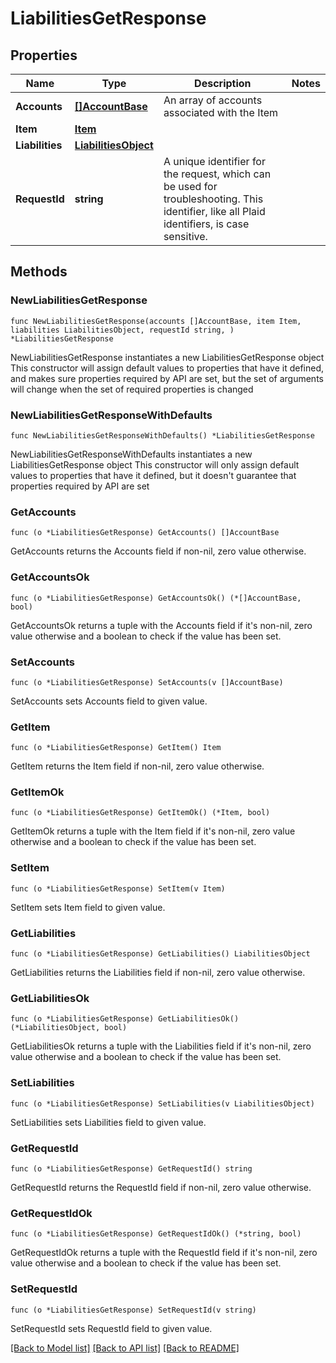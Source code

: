 # LiabilitiesGetResponse

## Properties

Name | Type | Description | Notes
------------ | ------------- | ------------- | -------------
**Accounts** | [**[]AccountBase**](AccountBase.md) | An array of accounts associated with the Item | 
**Item** | [**Item**](Item.md) |  | 
**Liabilities** | [**LiabilitiesObject**](LiabilitiesObject.md) |  | 
**RequestId** | **string** | A unique identifier for the request, which can be used for troubleshooting. This identifier, like all Plaid identifiers, is case sensitive. | 

## Methods

### NewLiabilitiesGetResponse

`func NewLiabilitiesGetResponse(accounts []AccountBase, item Item, liabilities LiabilitiesObject, requestId string, ) *LiabilitiesGetResponse`

NewLiabilitiesGetResponse instantiates a new LiabilitiesGetResponse object
This constructor will assign default values to properties that have it defined,
and makes sure properties required by API are set, but the set of arguments
will change when the set of required properties is changed

### NewLiabilitiesGetResponseWithDefaults

`func NewLiabilitiesGetResponseWithDefaults() *LiabilitiesGetResponse`

NewLiabilitiesGetResponseWithDefaults instantiates a new LiabilitiesGetResponse object
This constructor will only assign default values to properties that have it defined,
but it doesn't guarantee that properties required by API are set

### GetAccounts

`func (o *LiabilitiesGetResponse) GetAccounts() []AccountBase`

GetAccounts returns the Accounts field if non-nil, zero value otherwise.

### GetAccountsOk

`func (o *LiabilitiesGetResponse) GetAccountsOk() (*[]AccountBase, bool)`

GetAccountsOk returns a tuple with the Accounts field if it's non-nil, zero value otherwise
and a boolean to check if the value has been set.

### SetAccounts

`func (o *LiabilitiesGetResponse) SetAccounts(v []AccountBase)`

SetAccounts sets Accounts field to given value.


### GetItem

`func (o *LiabilitiesGetResponse) GetItem() Item`

GetItem returns the Item field if non-nil, zero value otherwise.

### GetItemOk

`func (o *LiabilitiesGetResponse) GetItemOk() (*Item, bool)`

GetItemOk returns a tuple with the Item field if it's non-nil, zero value otherwise
and a boolean to check if the value has been set.

### SetItem

`func (o *LiabilitiesGetResponse) SetItem(v Item)`

SetItem sets Item field to given value.


### GetLiabilities

`func (o *LiabilitiesGetResponse) GetLiabilities() LiabilitiesObject`

GetLiabilities returns the Liabilities field if non-nil, zero value otherwise.

### GetLiabilitiesOk

`func (o *LiabilitiesGetResponse) GetLiabilitiesOk() (*LiabilitiesObject, bool)`

GetLiabilitiesOk returns a tuple with the Liabilities field if it's non-nil, zero value otherwise
and a boolean to check if the value has been set.

### SetLiabilities

`func (o *LiabilitiesGetResponse) SetLiabilities(v LiabilitiesObject)`

SetLiabilities sets Liabilities field to given value.


### GetRequestId

`func (o *LiabilitiesGetResponse) GetRequestId() string`

GetRequestId returns the RequestId field if non-nil, zero value otherwise.

### GetRequestIdOk

`func (o *LiabilitiesGetResponse) GetRequestIdOk() (*string, bool)`

GetRequestIdOk returns a tuple with the RequestId field if it's non-nil, zero value otherwise
and a boolean to check if the value has been set.

### SetRequestId

`func (o *LiabilitiesGetResponse) SetRequestId(v string)`

SetRequestId sets RequestId field to given value.



[[Back to Model list]](../README.md#documentation-for-models) [[Back to API list]](../README.md#documentation-for-api-endpoints) [[Back to README]](../README.md)


